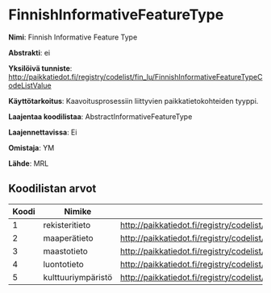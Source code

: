 # FinnishInformativeFeatureType

**Nimi**: Finnish Informative Feature Type

**Abstrakti**: ei

**Yksilöivä tunniste**: http://paikkatiedot.fi/registry/codelist/fin_lu/FinnishInformativeFeatureTypeCodeListValue

**Käyttötarkoitus**: Kaavoitusprosessiin liittyvien paikkatietokohteiden tyyppi.

**Laajentaa koodilistaa**: AbstractInformativeFeatureType

**Laajennettavissa**: Ei

**Omistaja**: YM

**Lähde**: MRL

## Koodilistan arvot

Koodi     | Nimike           | Tunniste
-----------|------------------|------------
 1       | rekisteritieto   | http://paikkatiedot.fi/registry/codelist/fin_lu/FinnishInformativeFeatureTypeCodeListValue/1
 2       | maaperätieto   | http://paikkatiedot.fi/registry/codelist/fin_lu/FinnishInformativeFeatureTypeCodeListValue/2
 3       | maastotieto   | http://paikkatiedot.fi/registry/codelist/fin_lu/FinnishInformativeFeatureTypeCodeListValue/3
 4       | luontotieto   | http://paikkatiedot.fi/registry/codelist/fin_lu/FinnishInformativeFeatureTypeCodeListValue/4
 5       | kulttuuriympäristö   | http://paikkatiedot.fi/registry/codelist/fin_lu/FinnishInformativeFeatureTypeCodeListValue/5

